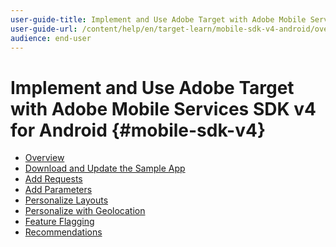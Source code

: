 ```yaml
---
user-guide-title: Implement and Use Adobe Target with Adobe Mobile Services SDK v4 for Android
user-guide-url: /content/help/en/target-learn/mobile-sdk-v4-android/overview.html
audience: end-user
---
```


# Implement and Use Adobe Target with Adobe Mobile Services SDK v4 for Android {#mobile-sdk-v4}

+ [Overview](overview.md)
+ [Download and Update the Sample App](download-and-update-the-sample-app.md)
+ [Add Requests](add-requests.md)
+ [Add Parameters](add-parameters.md)
+ [Personalize Layouts](personalize-layouts.md)
+ [Personalize with Geolocation](personalize-with-geolocation.md)
+ [Feature Flagging](feature-flagging.md)
+ [Recommendations](recommendations.md)

<!--
4. Feature Flagging
o How do I use Target to roll out of new features
▪ Analytics Audiences
▪ Embedded WebView
▪ Exposing the mobile sandbox

5. Personalizing Layouts
* How do I use Target to create different versions of my screen
  * Content areas - Experience fragments
  * Redirects
* How do I create different layouts for authenticated and anonymous users
  * Session ID - Logged in, Registered, Guest
* How do I avoid a blank screen or flicker when personalizing layouts
  * Delay screen paint
  * Prefetch content

6. Location-based Personalization
* How do I target visitors when they are in proximity to a "Point of Interest"
    * Geolocation
* Does using prefetch impact my ability to create a location-based personalization
    * Consider how much content you are going to personalize per location

7. Sample Application Booking
* Home Screen:
    * Control an optional feature via Feature Flagging
    * Show dynamic list of cards via Target Recommendations

8. Recommendations
* Offers Page
    * Show different layouts
* Dynamic Offers
    * Personalize Dynamic Views with Mobile VEC

-->
